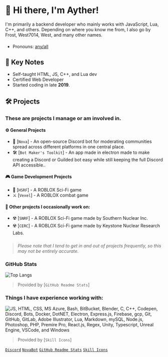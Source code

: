 # :wave: Hi there, I'm Ayther!

I'm primarily a backend developer who mainly works with JavaScript, Lua, C++, and others. Depending on where you know me from, I also go by Frost, West7014, West, and many other names.
#### 
- Pronouns: [any/all](https://en.pronouns.page/@west7014)

## 📌 Key Notes

- Self-taught HTML, JS, C++, and Lua dev
- Certified Web Developer
- Started coding in late **2019**.

## 🛠️ Projects
### These are projects I manage or am involved in.
#### ⚙️ General Projects
- 🤖 [`Nova`] - An open-source Discord bot for moderating communities spread across different platforms in one central place.
- 🛠️ [`Bot Maker's Toolkit`] - An app made in electron made to make creating a Discord or Guilded bot easy while still keeping the full Discord API accessible..
#### 🎮 Game Development Projects
- 🏢 [`HSRF`] - A ROBLOX Sci-Fi game
- ⚔️ [`Vexel`] - A ROBLOX combat game
#### 📃 Other projects I occasionally work on:
- ☢️ [`SNRF`] - A ROBLOX Sci-Fi game made by Southern Nuclear Inc.
- ☢️ [`CERC`] - A ROBLOX Sci-Fi game made by Keystone Nuclear Research Labs.

##### 
> *Please note that I tend to get in and out of projects frequently, so this may not be entirely accurate.*

### GitHub Stats
![Top Langs](https://github-readme-stats.vercel.app/api/top-langs/?username=thatWest7014&layout=donut)

> Provided by [`GitHub Readme Stats`]

### Things I have experience working with:
![JS, HTML, CSS, MS Azure, Bash, BitBucket, Blender, C, C++, Codepen, Discord, Bots, Docker, DotNET, Electron, Express.js, Firebase, gcp, Git, GitHub, GitLab, Adobe Illustrator, Lua, Markdown, mySQL, Node.js, Photoshop, PHP, Premire Pro, React.js, Regex, Unity, Typescript, Unreal Engine, VSCode, and Windows](https://skillicons.dev/icons?i=js,html,css,azure,bash,bitbucket,blender,c,cpp,codepen,discord,bots,discordjs,docker,dotnet,electron,express,firebase,gcp,git,github,gitlab,ai,lua,md,mysql,nodejs,ps,php,pr,react,regex,unity,ts,unreal,vscode,windows)

> Provided by [`Skill Icons`]

[`Discord`](https://discord.gg/9Y7aZejzUH)
[`NovaBot`](https://github.com/Nirmini/NovaBot)
[`GitHub Readme Stats`](https://github.com/anuraghazra/github-readme-stats)
[`Skill Icons`](https://skillicons.dev)
